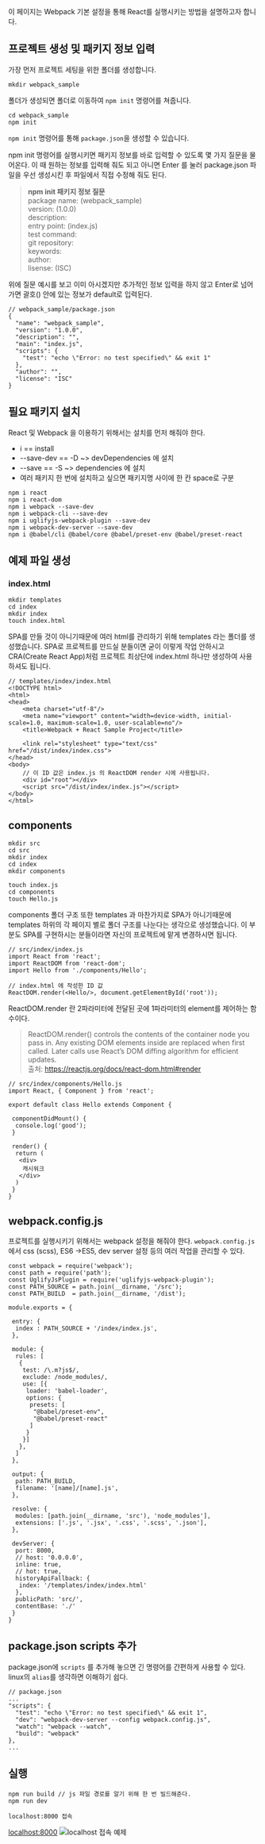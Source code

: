 이 페이지는 Webpack 기본 설정을 통해 React를 실행시키는 방법을 설명하고자 합니다.

## 프로젝트 생성 및 패키지 정보 입력
가장 먼저 프로젝트 세팅을 위한 폴더를 생성합니다.

```
mkdir webpack_sample
```

폴더가 생성되면 폴더로 이동하여 `npm init` 명령어를 쳐줍니다.

```
cd webpack_sample
npm init
```
`npm init` 명령어를 통해 `package.json`을 생성할 수 있습니다.

npm init 명령어를 실행시키면 패키지 정보를 바로 입력할 수 있도록 몇 가지 질문을 물어온다. 이 때 원하는 정보를 입력해 줘도 되고 아니면 Enter 를 눌러 package.json 파일을 우선 생성시킨 후 파일에서 직접 수정해 줘도 된다.

> <strong>npm init 패키지 정보 질문</strong><br/>
package name: (webpack_sample)<br/>
version: (1.0.0)<br/>
description: <br/>
entry point: (index.js)<br/>
test command: <br/>
git repository: <br/>
keywords:<br/>
author:<br/>
lisense: (ISC)

위에 질문 예시를 보고 이미 아시겠지만 추가적인 정보 입력을 하지 않고 Enter로 넘어가면 괄호() 안에 있는 정보가 default로 입력된다.

```
// webpack_sample/package.json
{
  "name": "webpack_sample",
  "version": "1.0.0",
  "description": "",
  "main": "index.js",
  "scripts": {
    "test": "echo \"Error: no test specified\" && exit 1"
  },
  "author": "",
  "license": "ISC"
}
```

## 필요 패키지 설치

React 및 Webpack 을 이용하기 위해서는 설치를 먼저 해줘야 한다.
* i == install
* --save-dev == -D ~> devDependencies 에 설치
* --save == -S ~> dependencies 에 설치
* 여러 패키지 한 번에 설치하고 싶으면 패키지명 사이에 한 칸 space로 구분

```
npm i react 
npm i react-dom
npm i webpack --save-dev
npm i webpack-cli --save-dev
npm i uglifyjs-webpack-plugin --save-dev
npm i webpack-dev-server --save-dev
npm i @babel/cli @babel/core @babel/preset-env @babel/preset-react
```
## 예제 파일 생성
### index.html
```
mkdir templates
cd index
mkdir index
touch index.html
```
SPA를 만들 것이 아니기때문에 여러 html를 관리하기 위해 templates 라는 폴더를 생성했습니다. SPA로 프로젝트를 만드실 분들이면 굳이 이렇게 작업 안하시고 CRA(Create React App)처럼 프로젝트 최상단에 index.html 하나만 생성하여 사용하셔도 됩니다.

```
// templates/index/index.html
<!DOCTYPE html>
<html>
<head>
    <meta charset="utf-8"/>
    <meta name="viewport" content="width=device-width, initial-scale=1.0, maximum-scale=1.0, user-scalable=no"/>
    <title>Webpack + React Sample Project</title>

    <link rel="stylesheet" type="text/css" href="/dist/index/index.css">
</head>
<body>
    // 이 ID 값은 index.js 의 ReactDOM render 시에 사용됩니다.
    <div id="root"></div>
    <script src="/dist/index/index.js"></script>
</body>
</html>
```

## components

```
mkdir src
cd src
mkdir index
cd index
mkdir components

touch index.js
cd components
touch Hello.js
```

components 폴더 구조 또한 templates 과 마찬가지로 SPA가 아니기때문에 templates 하위의 각 페이지 별로 폴더 구조를 나눈다는 생각으로 생성했습니다. 이 부분도 SPA를 구현하시는 분들이라면 자신의 프로젝트에 맡게 변경하시면 됩니다.

```
// src/index/index.js
import React from 'react';
import ReactDOM from 'react-dom';
import Hello from './components/Hello';

// index.html 에 작성한 ID 값
ReactDOM.render(<Hello/>, document.getElementById('root'));
```
ReactDOM.render 란 2파라미터에 전달된 곳에 1파라미터의 element를 제어하는 함수이다.

>ReactDOM.render() controls the contents of the container node you pass in. Any existing DOM elements inside are replaced when first called. Later calls use React’s DOM diffing algorithm for efficient updates.<br/>
출처: https://reactjs.org/docs/react-dom.html#render

```
// src/index/components/Hello.js
import React, { Component } from 'react';

export default class Hello extends Component {

 componentDidMount() {
  console.log('good');
 }

 render() {
  return (
   <div>
    캐시워크
   </div>
  )
 }
}
```

## webpack.config.js
프로젝트를 실행시키기 위해서는 webpack 설정을 해줘야 한다. `webpack.config.js` 에서 css (scss), ES6 ->ES5, dev server 설정 등의 여러 작업을 관리할 수 있다.

```
const webpack = require('webpack');
const path = require('path');
const UglifyJsPlugin = require('uglifyjs-webpack-plugin');
const PATH_SOURCE = path.join(__dirname, '/src');
const PATH_BUILD  = path.join(__dirname, '/dist');

module.exports = {

 entry: {
  index : PATH_SOURCE + '/index/index.js',
 },

 module: {
  rules: [
   {
    test: /\.m?js$/,
    exclude: /node_modules/,
    use: [{
     loader: 'babel-loader',
     options: {
      presets: [
       "@babel/preset-env",
       "@babel/preset-react"
      ]
     }
    }]
   },
  ]
 },

 output: {
  path: PATH_BUILD,
  filename: '[name]/[name].js',
 },

 resolve: {
  modules: [path.join(__dirname, 'src'), 'node_modules'],
  extensions: ['.js', '.jsx', '.css', '.scss', '.json'],
 },

 devServer: {
  port: 8000,
  // host: '0.0.0.0',
  inline: true,
  // hot: true,
  historyApiFallback: {
   index: '/templates/index/index.html'
  },
  publicPath: 'src/',
  contentBase: './'
 }
}
```

## package.json scripts 추가

package.json에 `scripts` 를 추가해 놓으면 긴 명령어를 간편하게 사용할 수 있다. linux의 `alias`를 생각하면 이해하기 쉽다.

```
// package.json
...
"scripts": {
  "test": "echo \"Error: no test specified\" && exit 1",
  "dev": "webpack-dev-server --config webpack.config.js",
  "watch": "webpack --watch",
  "build": "webpack"
},
...
```

## 실행
```
npm run build // js 파일 경로를 알기 위해 한 번 빌드해준다.
npm run dev

localhost:8000 접속
```
[localhost:8000](localhost:8000)
![localhost 접속 예제](./ex/webpack_sample.png)
